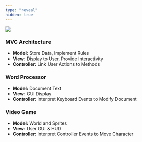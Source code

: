 ```yaml
---
type: "reveal"
hidden: true
---
```


<section>
  <img class="plain stretch" style="" src="/images/13.3.mvc_wiki.svg">
</section>

<section>
  <h3>MVC Architecture</h3>
  <ul>
    <li><b>Model:</b> Store Data, Implement Rules</li>
    <li><b>View:</b> Display to User, Provide Interactivity</li>
    <li><b>Controller:</b> Link User Actions to Methods</li>
  </ul>
</section>

<section>
  <h3>Word Processor</h3>
  <ul>
    <li><b>Model:</b> Document Text</li>
    <li><b>View:</b> GUI Display</li>
    <li><b>Controller:</b> Interpret Keyboard Events to Modify Document</li>
  </ul>
</section>

<section>
  <h3>Video Game</h3>
  <ul>
    <li><b>Model:</b> World and Sprites</li>
    <li><b>View:</b> User GUI & HUD</li>
    <li><b>Controller:</b> Interpret Controller Events to Move Character</li>
  </ul>
</section>

